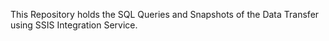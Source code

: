 This Repository holds the SQL Queries and Snapshots of the Data Transfer using SSIS Integration Service.
